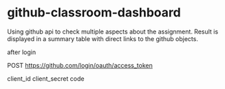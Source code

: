 # github-classroom-dashboard

Using github api to check multiple aspects about the assignment.
Result is displayed in a summary table with direct links to the github objects.


after login

POST https://github.com/login/oauth/access_token

client_id
client_secret
code